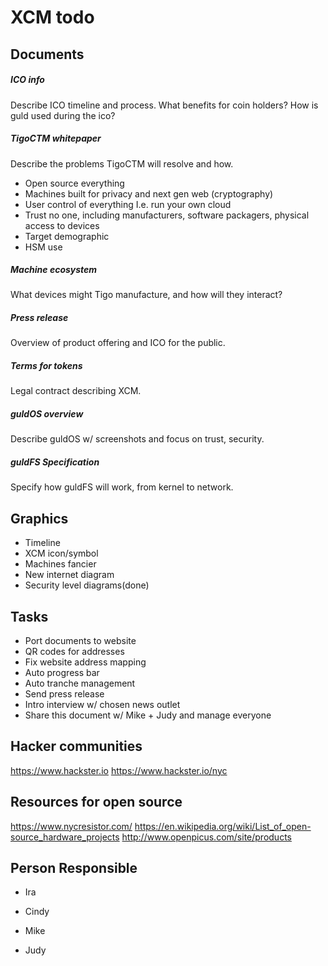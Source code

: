 # XCM todo

## Documents

##### ICO info

Describe ICO timeline and process. What benefits for coin holders? How is guld used during the ico?

##### TigoCTM whitepaper

Describe the problems TigoCTM will resolve and how.

* Open source everything
* Machines built for privacy and next gen web (cryptography)
* User control of everything I.e. run your own cloud
* Trust no one, including manufacturers, software packagers, physical access to devices
* Target demographic
* HSM use

##### Machine ecosystem

What devices might Tigo manufacture, and how will they interact?

##### Press release

Overview of product offering and ICO for the public.

##### Terms for tokens

Legal contract describing XCM.

##### guldOS overview

Describe guldOS w/ screenshots and focus on trust, security.

##### guldFS Specification

Specify how guldFS will work, from kernel to network.

## Graphics

* Timeline
* XCM icon/symbol
* Machines fancier
* New internet diagram
* Security level diagrams(done)

## Tasks

* Port documents to website
* QR codes for addresses
* Fix website address mapping
* Auto progress bar
* Auto tranche management
* Send press release
* Intro interview w/ chosen news outlet
* Share this document w/ Mike + Judy and manage everyone

## Hacker communities
https://www.hackster.io
https://www.hackster.io/nyc


## Resources for open source
https://www.nycresistor.com/
https://en.wikipedia.org/wiki/List_of_open-source_hardware_projects
http://www.openpicus.com/site/products


## Person Responsible

* Ira

* Cindy

* Mike

* Judy
